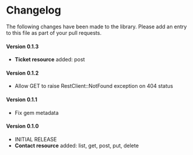 # Changelog

The following changes have been made to the library. Please add an entry to this file as part of your pull requests.

#### Version 0.1.3

- **Ticket resource** added: post

#### Version 0.1.2

- Allow GET to raise RestClient::NotFound exception on 404 status

#### Version 0.1.1

- Fix gem metadata

#### Version 0.1.0

- INITIAL RELEASE
- **Contact resource** added: list, get, post, put, delete
